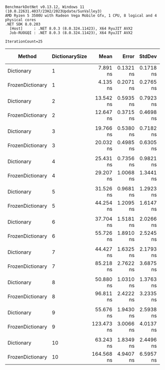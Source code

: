 ```

BenchmarkDotNet v0.13.12, Windows 11 (10.0.22631.4037/23H2/2023Update/SunValley3)
AMD Ryzen 5 3500U with Radeon Vega Mobile Gfx, 1 CPU, 8 logical and 4 physical cores
.NET SDK 8.0.203
  [Host]     : .NET 8.0.3 (8.0.324.11423), X64 RyuJIT AVX2
  Job-RUOGQI : .NET 8.0.3 (8.0.324.11423), X64 RyuJIT AVX2

IterationCount=25  

```
| Method           | DictionarySize | Mean       | Error     | StdDev    | Ratio    | RatioSD | Allocated | Alloc Ratio |
|----------------- |--------------- |-----------:|----------:|----------:|---------:|--------:|----------:|------------:|
| Dictionary       | 1              |   7.891 ns | 0.1321 ns | 0.1718 ns | baseline |         |         - |          NA |
| FrozenDictionary | 1              |   4.135 ns | 0.2071 ns | 0.2765 ns |     -48% |    7.7% |         - |          NA |
|                  |                |            |           |           |          |         |           |             |
| Dictionary       | 2              |  13.542 ns | 0.5935 ns | 0.7923 ns | baseline |         |         - |          NA |
| FrozenDictionary | 2              |  12.647 ns | 0.3715 ns | 0.4698 ns |      -6% |    7.0% |         - |          NA |
|                  |                |            |           |           |          |         |           |             |
| Dictionary       | 3              |  19.766 ns | 0.5380 ns | 0.7182 ns | baseline |         |         - |          NA |
| FrozenDictionary | 3              |  20.032 ns | 0.4985 ns | 0.6305 ns |      +2% |    4.9% |         - |          NA |
|                  |                |            |           |           |          |         |           |             |
| Dictionary       | 4              |  25.431 ns | 0.7356 ns | 0.9821 ns | baseline |         |         - |          NA |
| FrozenDictionary | 4              |  29.207 ns | 1.0068 ns | 1.3441 ns |     +15% |    5.7% |         - |          NA |
|                  |                |            |           |           |          |         |           |             |
| Dictionary       | 5              |  31.526 ns | 0.9681 ns | 1.2923 ns | baseline |         |         - |          NA |
| FrozenDictionary | 5              |  44.254 ns | 1.2095 ns | 1.6147 ns |     +41% |    5.3% |         - |          NA |
|                  |                |            |           |           |          |         |           |             |
| Dictionary       | 6              |  37.704 ns | 1.5181 ns | 2.0266 ns | baseline |         |         - |          NA |
| FrozenDictionary | 6              |  55.726 ns | 1.8910 ns | 2.5245 ns |     +48% |    6.9% |         - |          NA |
|                  |                |            |           |           |          |         |           |             |
| Dictionary       | 7              |  44.427 ns | 1.6325 ns | 2.1793 ns | baseline |         |         - |          NA |
| FrozenDictionary | 7              |  85.218 ns | 2.7622 ns | 3.6875 ns |     +92% |    7.0% |         - |          NA |
|                  |                |            |           |           |          |         |           |             |
| Dictionary       | 8              |  50.880 ns | 1.0310 ns | 1.3763 ns | baseline |         |         - |          NA |
| FrozenDictionary | 8              |  96.811 ns | 2.4222 ns | 3.2335 ns |     +90% |    4.3% |         - |          NA |
|                  |                |            |           |           |          |         |           |             |
| Dictionary       | 9              |  55.676 ns | 1.9430 ns | 2.5938 ns | baseline |         |         - |          NA |
| FrozenDictionary | 9              | 123.473 ns | 3.0066 ns | 4.0137 ns |    +122% |    6.2% |         - |          NA |
|                  |                |            |           |           |          |         |           |             |
| Dictionary       | 10             |  63.243 ns | 1.8349 ns | 2.4496 ns | baseline |         |         - |          NA |
| FrozenDictionary | 10             | 164.568 ns | 4.9407 ns | 6.5957 ns |    +160% |    4.5% |         - |          NA |
